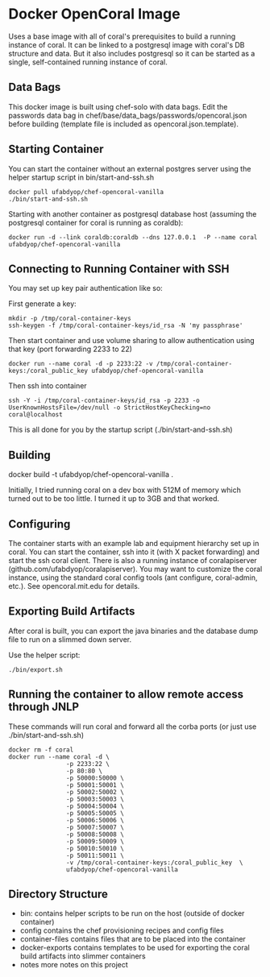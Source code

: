 Docker OpenCoral Image
===

Uses a base image with all of coral's prerequisites to build a running instance of coral.  It can be linked to a postgresql image with coral's DB structure and data.
But it also includes postgresql so it can be started as a single, self-contained running instance of coral.

Data Bags
---
This docker image is built using chef-solo with data bags.  Edit the passwords data bag in chef/base/data_bags/passwords/opencoral.json
before building (template file is included as opencoral.json.template).

Starting Container
---
You can start the container without an external postgres server using the helper startup script in bin/start-and-ssh.sh
```
docker pull ufabdyop/chef-opencoral-vanilla
./bin/start-and-ssh.sh
```

Starting with another container as postgresql database host (assuming the postgresql container for coral is running as coraldb):

```
docker run -d --link coraldb:coraldb --dns 127.0.0.1  -P --name coral ufabdyop/chef-opencoral-vanilla
```

Connecting to Running Container with SSH
---

You may set up key pair authentication like so:

First generate a key:

    mkdir -p /tmp/coral-container-keys
    ssh-keygen -f /tmp/coral-container-keys/id_rsa -N 'my passphrase'

Then start container and use volume sharing to allow authentication using that key (port forwarding 2233 to 22)

    docker run --name coral -d -p 2233:22 -v /tmp/coral-container-keys:/coral_public_key ufabdyop/chef-opencoral-vanilla

Then ssh into container

    ssh -Y -i /tmp/coral-container-keys/id_rsa -p 2233 -o UserKnownHostsFile=/dev/null -o StrictHostKeyChecking=no coral@localhost

This is all done for you by the startup script (./bin/start-and-ssh.sh)

Building
---
docker build -t ufabdyop/chef-opencoral-vanilla .

Initially, I tried running coral on a dev box with 512M of memory which turned out to be too little.  I turned it up to
3GB and that worked.

Configuring
---
The container starts with an example lab and equipment hierarchy set up in coral.  You can start the container, ssh into
it (with X packet forwarding) and start the ssh coral client.  There is also a running instance of coralapiserver (github.com/ufabdyop/coralapiserver).
You may want to customize the coral instance, using the standard coral config tools (ant configure, coral-admin, etc.).
See opencoral.mit.edu for details.

Exporting Build Artifacts
---
After coral is built, you can export the java binaries and the database dump file to run on a slimmed down server.

Use the helper script:
```
./bin/export.sh
```

Running the container to allow remote access through JNLP
---

These commands will run coral and forward all the corba ports (or just use ./bin/start-and-ssh.sh)
```
docker rm -f coral
docker run --name coral -d \
                -p 2233:22 \
                -p 80:80 \
                -p 50000:50000 \
                -p 50001:50001 \
                -p 50002:50002 \
                -p 50003:50003 \
                -p 50004:50004 \
                -p 50005:50005 \
                -p 50006:50006 \
                -p 50007:50007 \
                -p 50008:50008 \
                -p 50009:50009 \
                -p 50010:50010 \
                -p 50011:50011 \
                -v /tmp/coral-container-keys:/coral_public_key  \
                ufabdyop/chef-opencoral-vanilla
```

Directory Structure
---

* bin:              contains helper scripts to be run on the host (outside of docker container)
* config            contains the chef provisioning recipes and config files
* container-files   contains files that are to be placed into the container
* docker-exports    contains templates to be used for exporting the coral build artifacts into slimmer containers
* notes             more notes on this project


